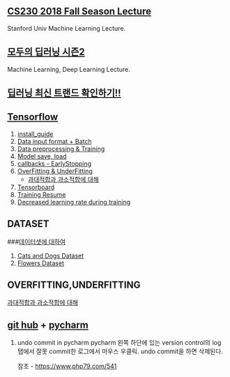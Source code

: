 ## [CS230 2018 Fall Season Lecture](http://cs230.stanford.edu/lecture/)
Stanford Univ Machine Learning Lecture.
## [모두의 딥러닝 시즌2](https://deeplearningzerotoall.github.io/season2/)
Machine Learning, Deep Learning Lecture.

## [딥러닝 최신 트랜드 확인하기!!](http://www.guide2research.com/topconf/)

## [Tensorflow](https://tensorflow.org)
1. [install_guide](INSTALL.md)
2. [Data input format + Batch](https://www.tensorflow.org/guide/data#top_of_page)
3. [Data preprocessing & Training](https://keras.io/ko/preprocessing/image/)
4. [Model save, load](https://www.tensorflow.org/tutorials/keras/save_and_load#top_of_page)
5. [callbacks - EarlyStopping](https://www.tensorflow.org/guide/keras/train_and_evaluate#using_callbacks)
6. [OverFitting & UnderFitting](https://www.tensorflow.org/tutorials/keras/overfit_and_underfit#combined_l2_dropout)
    * [과대적합과 과소적합에 대해](https://www.tensorflow.org/tutorials/keras/overfit_and_underfit?hl=ko#%EC%9E%91%EC%9D%80_%EB%AA%A8%EB%8D%B8_%EB%A7%8C%EB%93%A4%EA%B8%B0)
7. [Tensorboard](https://www.tensorflow.org/tensorboard/get_started)
8. [Training Resume](https://www.tensorflow.org/guide/checkpoint#restore_and_continue_training)
9. [Decreased learning rate during training](https://www.tensorflow.org/api_docs/python/tf/keras/callbacks/ReduceLROnPlateau)

## DATASET
###[데이터셋에 대하여](https://3months.tistory.com/118)
1. [Cats and Dogs Dataset](https://storage.googleapis.com/mledu-datasets/cats_and_dogs_filtered.zip)
2. [Flowers Dataset](https://storage.googleapis.com/download.tensorflow.org/example_images/flower_photos.tgz)

## OVERFITTING,UNDERFITTING
[과대적합과 과소적합에 대해](https://www.tensorflow.org/tutorials/keras/overfit_and_underfit?hl=ko#%EC%9E%91%EC%9D%80_%EB%AA%A8%EB%8D%B8_%EB%A7%8C%EB%93%A4%EA%B8%B0)

##  [git hub](https://github.com/pervin0527/pervinco) + [pycharm](https://www.jetbrains.com/pycharm/)
1. undo commit in pycharm
pycharm 왼쪽 하단에 있는 version control의 log 탭에서 잘못 commit한 로그에서 마우스 우클릭.
undo commit을 하면 삭제된다.

      참조 - https://www.php79.com/541
